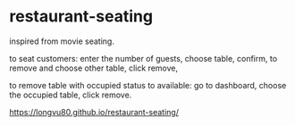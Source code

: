 # restaurant-seating
inspired from movie seating.

to seat customers:
enter the number of guests,
choose table,
confirm,
to remove and choose other table, click remove,

to remove table with occupied status to available:
go to dashboard,
choose the occupied table,
click remove.

https://longvu80.github.io/restaurant-seating/
